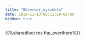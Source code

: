 ```yaml
---
title: "Observer_eyrzekla"
date: 2019-11-13T00:11:29-08:00
hidden: true
---
```


{{%sharedloot ros the_overthere%}}